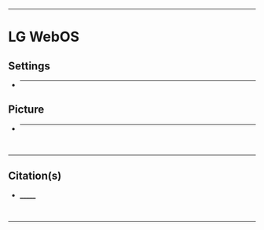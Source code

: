 <!-- ------------------------------------------------------------ -->
<!-- https://github.com/mcavallo-git/Coding/blob/master/smarthome/lg/lg-34gp3a-b-computer-monitor.config.md -->
<!-- ------------------------------------------------------------ -->

<div style="white-space:nowrap;">

<hr />

# LG WebOS
## Settings
- ___

## Picture
- ___

<br /><hr />

## Citation(s)
- <a href="_____">_____</a>


<br /><hr />

</div>